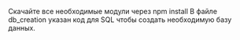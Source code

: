 Скачайте все необходимые модули через npm install
В файле db_creation указан код для SQL чтобы создать необходимую базу данных.
